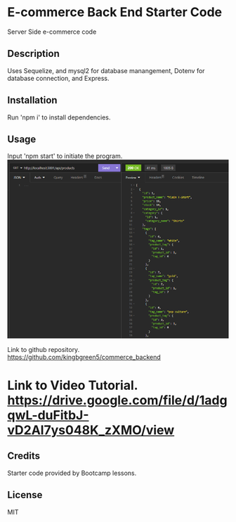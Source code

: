 # E-commerce Back End Starter Code
Server Side e-commerce code

## Description
Uses Sequelize, and mysql2 for database manangement, Dotenv for database connection, and Express.

## Installation
Run  'npm i'  to install dependencies.

## Usage
Input 'npm start'  to initiate the program.
![Image of the program](./Develop/images/Untitled.png)

Link to github repository.
https://github.com/kingbgreen5/commerce_backend

Link to Video Tutorial.
https://drive.google.com/file/d/1adgqwL-duFitbJ-vD2Al7ys048K_zXMO/view
=======

## Credits
Starter code provided by Bootcamp lessons.
 
## License
MIT
